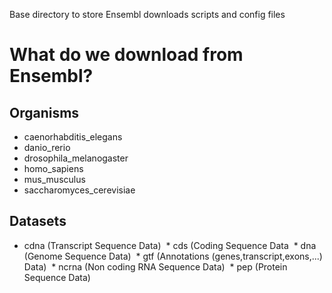 Base directory to store Ensembl downloads scripts and config files

# What do we download from Ensembl?

## Organisms
  * caenorhabditis_elegans 
  * danio_rerio
  * drosophila_melanogaster
  * homo_sapiens
  * mus_musculus
  * saccharomyces_cerevisiae

## Datasets
  * cdna (Transcript Sequence Data)
  * cds  (Coding Sequence Data
  * dna  (Genome Sequence Data)
  * gtf   (Annotations (genes,transcript,exons,...) Data)
  * ncrna  (Non coding RNA Sequence Data)
  * pep   (Protein Sequence Data)
